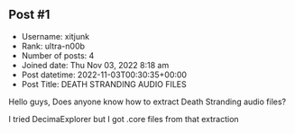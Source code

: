 ## Post #1
- Username: xitjunk
- Rank: ultra-n00b
- Number of posts: 4
- Joined date: Thu Nov 03, 2022 8:18 am
- Post datetime: 2022-11-03T00:30:35+00:00
- Post Title: DEATH STRANDING AUDIO FILES

Hello guys,
Does anyone know how to extract Death Stranding audio files? 

I tried DecimaExplorer but I got .core files from that extraction
